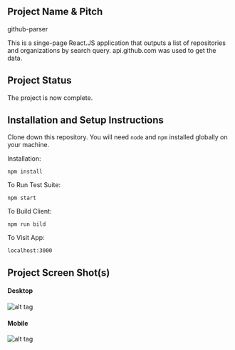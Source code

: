 ## Project Name & Pitch

github-parser

This is a singe-page React.JS application that outputs a list of repositories and organizations by search query.
api.github.com was used to get the data.

## Project Status

The project is now complete.
## Installation and Setup Instructions



Clone down this repository. You will need `node` and `npm` installed globally on your machine.

Installation:

`npm install`

To Run Test Suite:

`npm start`

To Build Client:

`npm run bild`

To Visit App:

`localhost:3000`

## Project Screen Shot(s)


#### Desktop
![alt tag](https://i.ibb.co/9hy8mNY/image.png)

#### Mobile
![alt tag](https://i.ibb.co/pf4jJMJ/image.png)





